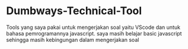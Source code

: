 # Dumbways-Technical-Tool
Tools yang saya pakai untuk mengerjakan soal yaitu VScode dan untuk bahasa pemrogramannya javascript. saya masih belajar basic javascript sehingga masih kebingungan dalam mengerjakan soal

